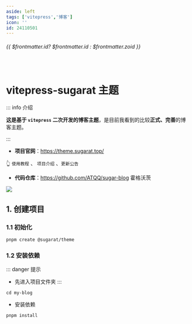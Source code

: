 ```yaml
---
aside: left
tags: ['vitepress','博客']
icon: ''
id: 24110501
---
```

 
######  {{ $frontmatter.id? $frontmatter.id : $frontmatter.zoid }}

 
<br/>
 
# vitepress-sugarat 主题

::: info <Badge type='info'>介绍</Badge>

**这是基于 `vitepress` 二次开发的博客主题**，是目前我看到的比较**正式、完善**的博客主题。 

:::

- **项目官网**：https://theme.sugarat.top/   

👆 `使用教程` 、 `项目介绍` 、`更新公告` 

- **代码仓库**：https://github.com/ATQQ/sugar-blog <Badge type='danger'>霍格沃茨</Badge>


![](/articlesPic/202412112131.png)


## 1. 创建项目

### 1.1 初始化

```shell
pnpm create @sugarat/theme
```

### 1.2 安装依赖

::: danger <Badge type='warning'>提示</Badge>
- 先进入项目文件夹
:::

```shell
cd my-blog
```
- 安装依赖

```shell
pnpm install
```